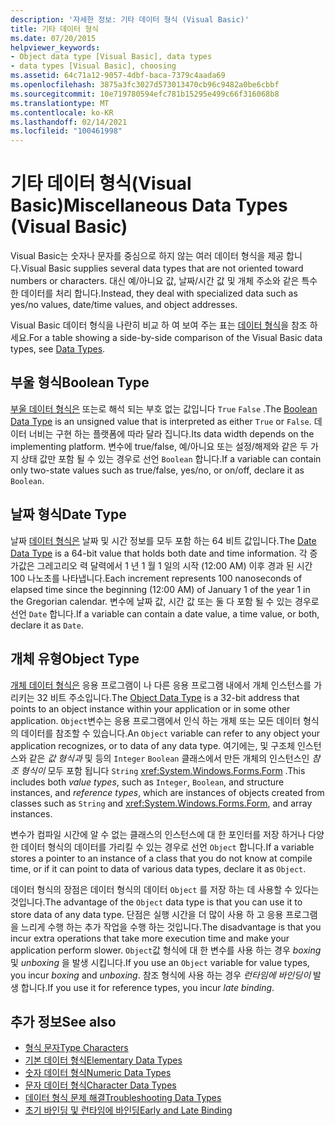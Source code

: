 ```yaml
---
description: '자세한 정보: 기타 데이터 형식 (Visual Basic)'
title: 기타 데이터 형식
ms.date: 07/20/2015
helpviewer_keywords:
- Object data type [Visual Basic], data types
- data types [Visual Basic], choosing
ms.assetid: 64c71a12-9057-4dbf-baca-7379c4aada69
ms.openlocfilehash: 3875a3fc3027d573013470cb96c9482a0be6cbbf
ms.sourcegitcommit: 10e719780594efc781b15295e499c66f316068b8
ms.translationtype: MT
ms.contentlocale: ko-KR
ms.lasthandoff: 02/14/2021
ms.locfileid: "100461998"
---
```

# <a name="miscellaneous-data-types-visual-basic"></a><span data-ttu-id="7216d-103">기타 데이터 형식(Visual Basic)</span><span class="sxs-lookup"><span data-stu-id="7216d-103">Miscellaneous Data Types (Visual Basic)</span></span>

<span data-ttu-id="7216d-104">Visual Basic는 숫자나 문자를 중심으로 하지 않는 여러 데이터 형식을 제공 합니다.</span><span class="sxs-lookup"><span data-stu-id="7216d-104">Visual Basic supplies several data types that are not oriented toward numbers or characters.</span></span> <span data-ttu-id="7216d-105">대신 예/아니요 값, 날짜/시간 값 및 개체 주소와 같은 특수 한 데이터를 처리 합니다.</span><span class="sxs-lookup"><span data-stu-id="7216d-105">Instead, they deal with specialized data such as yes/no values, date/time values, and object addresses.</span></span>  
  
 <span data-ttu-id="7216d-106">Visual Basic 데이터 형식을 나란히 비교 하 여 보여 주는 표는 [데이터 형식](../../../language-reference/data-types/index.md)을 참조 하세요.</span><span class="sxs-lookup"><span data-stu-id="7216d-106">For a table showing a side-by-side comparison of the Visual Basic data types, see [Data Types](../../../language-reference/data-types/index.md).</span></span>  
  
## <a name="boolean-type"></a><span data-ttu-id="7216d-107">부울 형식</span><span class="sxs-lookup"><span data-stu-id="7216d-107">Boolean Type</span></span>  

 <span data-ttu-id="7216d-108">[부울 데이터 형식은](../../../language-reference/data-types/boolean-data-type.md) 또는로 해석 되는 부호 없는 값입니다 `True` `False` .</span><span class="sxs-lookup"><span data-stu-id="7216d-108">The [Boolean Data Type](../../../language-reference/data-types/boolean-data-type.md) is an unsigned value that is interpreted as either `True` or `False`.</span></span> <span data-ttu-id="7216d-109">데이터 너비는 구현 하는 플랫폼에 따라 달라 집니다.</span><span class="sxs-lookup"><span data-stu-id="7216d-109">Its data width depends on the implementing platform.</span></span> <span data-ttu-id="7216d-110">변수에 true/false, 예/아니요 또는 설정/해제와 같은 두 가지 상태 값만 포함 될 수 있는 경우로 선언 `Boolean` 합니다.</span><span class="sxs-lookup"><span data-stu-id="7216d-110">If a variable can contain only two-state values such as true/false, yes/no, or on/off, declare it as `Boolean`.</span></span>  
  
## <a name="date-type"></a><span data-ttu-id="7216d-111">날짜 형식</span><span class="sxs-lookup"><span data-stu-id="7216d-111">Date Type</span></span>  

 <span data-ttu-id="7216d-112">날짜 [데이터 형식은](../../../language-reference/data-types/date-data-type.md) 날짜 및 시간 정보를 모두 포함 하는 64 비트 값입니다.</span><span class="sxs-lookup"><span data-stu-id="7216d-112">The [Date Data Type](../../../language-reference/data-types/date-data-type.md) is a 64-bit value that holds both date and time information.</span></span> <span data-ttu-id="7216d-113">각 증가값은 그레고리오 력 달력에서 1 년 1 월 1 일의 시작 (12:00 AM) 이후 경과 된 시간 100 나노초를 나타냅니다.</span><span class="sxs-lookup"><span data-stu-id="7216d-113">Each increment represents 100 nanoseconds of elapsed time since the beginning (12:00 AM) of January 1 of the year 1 in the Gregorian calendar.</span></span> <span data-ttu-id="7216d-114">변수에 날짜 값, 시간 값 또는 둘 다 포함 될 수 있는 경우로 선언 `Date` 합니다.</span><span class="sxs-lookup"><span data-stu-id="7216d-114">If a variable can contain a date value, a time value, or both, declare it as `Date`.</span></span>  
  
## <a name="object-type"></a><span data-ttu-id="7216d-115">개체 유형</span><span class="sxs-lookup"><span data-stu-id="7216d-115">Object Type</span></span>  

 <span data-ttu-id="7216d-116">[개체 데이터 형식은](../../../language-reference/data-types/object-data-type.md) 응용 프로그램이 나 다른 응용 프로그램 내에서 개체 인스턴스를 가리키는 32 비트 주소입니다.</span><span class="sxs-lookup"><span data-stu-id="7216d-116">The [Object Data Type](../../../language-reference/data-types/object-data-type.md) is a 32-bit address that points to an object instance within your application or in some other application.</span></span> <span data-ttu-id="7216d-117">`Object`변수는 응용 프로그램에서 인식 하는 개체 또는 모든 데이터 형식의 데이터를 참조할 수 있습니다.</span><span class="sxs-lookup"><span data-stu-id="7216d-117">An `Object` variable can refer to any object your application recognizes, or to data of any data type.</span></span> <span data-ttu-id="7216d-118">여기에는, 및 구조체 인스턴스와 같은 *값 형식과* 및 등의 `Integer` `Boolean` 클래스에서 만든 개체의 인스턴스인 *참조 형식이* 모두 포함 됩니다 `String` <xref:System.Windows.Forms.Form> .</span><span class="sxs-lookup"><span data-stu-id="7216d-118">This includes both *value types*, such as `Integer`, `Boolean`, and structure instances, and *reference types*, which are instances of objects created from classes such as `String` and <xref:System.Windows.Forms.Form>, and array instances.</span></span>  
  
 <span data-ttu-id="7216d-119">변수가 컴파일 시간에 알 수 없는 클래스의 인스턴스에 대 한 포인터를 저장 하거나 다양 한 데이터 형식의 데이터를 가리킬 수 있는 경우로 선언 `Object` 합니다.</span><span class="sxs-lookup"><span data-stu-id="7216d-119">If a variable stores a pointer to an instance of a class that you do not know at compile time, or if it can point to data of various data types, declare it as `Object`.</span></span>  
  
 <span data-ttu-id="7216d-120">데이터 형식의 장점은 데이터 형식의 데이터 `Object` 를 저장 하는 데 사용할 수 있다는 것입니다.</span><span class="sxs-lookup"><span data-stu-id="7216d-120">The advantage of the `Object` data type is that you can use it to store data of any data type.</span></span> <span data-ttu-id="7216d-121">단점은 실행 시간을 더 많이 사용 하 고 응용 프로그램을 느리게 수행 하는 추가 작업을 수행 하는 것입니다.</span><span class="sxs-lookup"><span data-stu-id="7216d-121">The disadvantage is that you incur extra operations that take more execution time and make your application perform slower.</span></span> <span data-ttu-id="7216d-122">`Object`값 형식에 대 한 변수를 사용 하는 경우 *boxing* 및 *unboxing* 을 발생 시킵니다.</span><span class="sxs-lookup"><span data-stu-id="7216d-122">If you use an `Object` variable for value types, you incur *boxing* and *unboxing*.</span></span> <span data-ttu-id="7216d-123">참조 형식에 사용 하는 경우 *런타임에 바인딩이* 발생 합니다.</span><span class="sxs-lookup"><span data-stu-id="7216d-123">If you use it for reference types, you incur *late binding*.</span></span>  
  
## <a name="see-also"></a><span data-ttu-id="7216d-124">추가 정보</span><span class="sxs-lookup"><span data-stu-id="7216d-124">See also</span></span>

- [<span data-ttu-id="7216d-125">형식 문자</span><span class="sxs-lookup"><span data-stu-id="7216d-125">Type Characters</span></span>](type-characters.md)
- [<span data-ttu-id="7216d-126">기본 데이터 형식</span><span class="sxs-lookup"><span data-stu-id="7216d-126">Elementary Data Types</span></span>](elementary-data-types.md)
- [<span data-ttu-id="7216d-127">숫자 데이터 형식</span><span class="sxs-lookup"><span data-stu-id="7216d-127">Numeric Data Types</span></span>](numeric-data-types.md)
- [<span data-ttu-id="7216d-128">문자 데이터 형식</span><span class="sxs-lookup"><span data-stu-id="7216d-128">Character Data Types</span></span>](character-data-types.md)
- [<span data-ttu-id="7216d-129">데이터 형식 문제 해결</span><span class="sxs-lookup"><span data-stu-id="7216d-129">Troubleshooting Data Types</span></span>](troubleshooting-data-types.md)
- [<span data-ttu-id="7216d-130">초기 바인딩 및 런타임에 바인딩</span><span class="sxs-lookup"><span data-stu-id="7216d-130">Early and Late Binding</span></span>](../early-late-binding/index.md)
